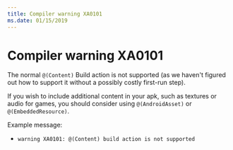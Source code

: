 ```yaml
---
title: Compiler warning XA0101
ms.date: 01/15/2019
---
```

# Compiler warning XA0101

The normal `@(Content)` Build action is not supported (as we haven't figured out
how to support it without a possibly costly first-run step).

If you wish to include additional content in your apk, such as textures or audio
for games, you should consider using `@(AndroidAsset)` or `@(EmbeddedResource)`.

Example message:

  * `warning XA0101: @(Content) build action is not supported`
